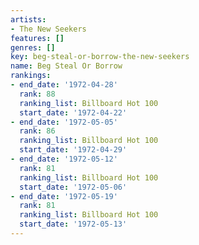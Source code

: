 ```yaml
---
artists:
- The New Seekers
features: []
genres: []
key: beg-steal-or-borrow-the-new-seekers
name: Beg Steal Or Borrow
rankings:
- end_date: '1972-04-28'
  rank: 88
  ranking_list: Billboard Hot 100
  start_date: '1972-04-22'
- end_date: '1972-05-05'
  rank: 86
  ranking_list: Billboard Hot 100
  start_date: '1972-04-29'
- end_date: '1972-05-12'
  rank: 81
  ranking_list: Billboard Hot 100
  start_date: '1972-05-06'
- end_date: '1972-05-19'
  rank: 81
  ranking_list: Billboard Hot 100
  start_date: '1972-05-13'
---
```


